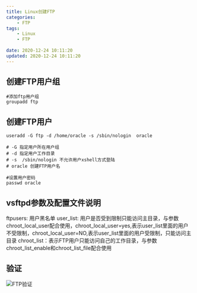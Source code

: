 ```yaml
---
title: Linux创建FTP
categories: 
	- FTP
tags: 
	- Linux
	- FTP
	
date: 2020-12-24 10:11:20
updated: 2020-12-24 10:11:20
---
```

<!-- toc -->

## <span id="inline-blue">创建FTP用户组</span>
```shell
#添加ftp用户组
groupadd ftp
```
## <span id="inline-blue">创建FTP用户</span>
```shell
useradd -G ftp -d /home/oracle -s /sbin/nologin  oracle

# -G 指定用户所在用户组
# -d 指定用户工作目录
# -s  /sbin/nologin 不允许用户xshell方式登陆
# oracle 创建FTP用户名

#设置用户密码
passwd oracle
```
## <span id="inline-blue">vsftpd参数及配置文件说明</span>

ftpusers: 用户黑名单
user_list: 用户是否受到限制只能访问主目录，与参数chroot_local_user配合使用，chroot_local_user=yes,表示user_list里面的用户不受限制，chroot_local_user=NO,表示user_list里面的用户受限制，只能访问主目录
chroot_list：表示FTP用户只能访问自己的工作目录，与参数chroot_list_enable和chroot_list_file配合使用

## <span id="inline-blue">验证</span>
![FTP验证](/images/linux/ftp_20211118_001.png)
